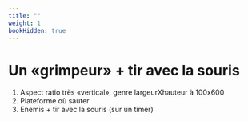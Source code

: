 ```yaml
---
title: ""
weight: 1
bookHidden: true
---
```



# Un «grimpeur» + tir avec la souris

1. Aspect ratio très «vertical», genre largeurXhauteur à 100x600
1. Plateforme où sauter
1. Enemis + tir avec la souris (sur un timer)
